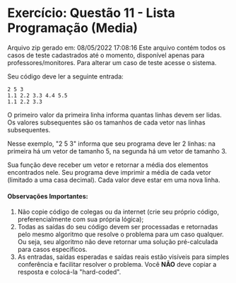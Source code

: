 # Exercício: Questão 11 - Lista Programação (Media)

Arquivo zip gerado em: 08/05/2022 17:08:16 
Este arquivo contém todos os casos de teste cadastrados até o momento, disponível apenas para professores/monitores. 
Para alterar um caso de teste acesse o sistema. 


Seu código deve ler a seguinte entrada:

```
2 5 3 
1.1 2.2 3.3 4.4 5.5
1.1 2.2 3.3
```

O primeiro valor da primeira linha informa quantas linhas devem ser lidas. Os valores subsequentes são os tamanhos de cada vetor nas linhas subsequentes.

Nesse exemplo, "2 5 3" informa que seu programa deve ler 2 linhas: na primeira há um vetor de tamanho 5, na segunda há um vetor de tamanho 3.

Sua função deve receber um vetor e retornar a média dos elementos encontrados nele. Seu programa deve imprimir a média de cada vetor (limitado a uma casa decimal). Cada valor deve estar em uma nova linha.


#### Observações Importantes:

1. Não copie código de colegas ou da internet (crie seu próprio código, preferencialmente com sua própria lógica);
2. Todas as saídas do seu código devem ser processadas e retornadas pelo mesmo algoritmo que resolve o problema para um caso qualquer. Ou seja, seu algoritmo não deve retornar uma solução pré-calculada para casos específicos.
3. As entradas, saídas esperadas e saídas reais estão visíveis para simples conferência e facilitar resolver o problema. Você **NÃO** deve copiar a resposta e colocá-la "hard-coded".